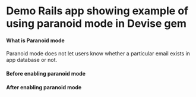 # Demo Rails app showing example of using paranoid mode in Devise gem


#### What is Paranoid mode

Paranoid mode does not let users know whether a particular email exists in app database or not.

#### Before enabling paranoid mode

#### After enabling paranoid mode

